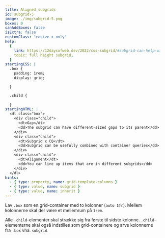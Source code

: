 ```yaml
---
title: Aligned subgrids
id: subgrid-5
image: ./img/subgrid-5.png
boxes: 0
canAddBoxes: false
isExtra: false
customClass: "resize-x-only"
help:
  {
    link: https://12daysofweb.dev/2022/css-subgrid/#subgrid-can-help-with-situations-where-you-need-to-target-the-end-line-of-the-implicit-grid,
    topic: full height subgrid,
  }
startingCSS: |
  .box {
    padding: 1rem;
    display: grid;

  }

  .child {
    
  }
startingHTML: |
  <dl class="box">
    <div class="child">
      <dt>Gap</dt>
      <dd>The subgrid can have different-sized gaps to its parent</dd>
    </div>
    <div class="child">
      <dt>Subgrid x CQ</dt>
      <dd>Subgrid can be usefully combined with container queries</dd>
    </div>
    <div class="child">
      <dt>Alignment</dt>
      <dd>You can line up items that are in different subgrids</dd>
    </div>
  </dl>
hints:
  - { type: property, name: grid-template-columns }
  - { type: value, name: subgrid }
  - { type: value, name: inherit }
---
```


Lav `.box` som en grid-container med to kolonner (`auto 1fr`). Mellem kolonnerne skal der være et mellemrum på `1rem`.

Alle `.child`-elementer skal strække sig fra første til sidste kolonne. `.child`-elementerne skal også indstilles som grid-containere og arve kolonnerne fra `.box` vha. `subgrid`.
